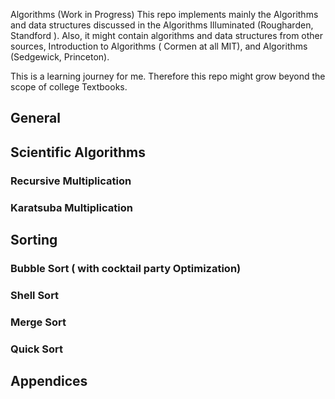 Algorithms (Work in Progress) 
This repo implements mainly the Algorithms and data structures discussed in the Algorithms Illuminated (Rougharden, Standford ). Also, it might contain algorithms and data structures from other sources,  Introduction to Algorithms ( Cormen at all  MIT), and Algorithms (Sedgewick, Princeton).

This is a learning journey for me. Therefore this repo might grow beyond  the scope of college Textbooks. 


## General 

## Scientific Algorithms 
### Recursive Multiplication 
### Karatsuba Multiplication 

## Sorting
### Bubble Sort ( with cocktail party Optimization) 
### Shell Sort
### Merge Sort
### Quick Sort 

## Appendices 
### 


 
